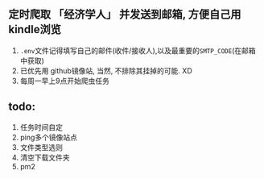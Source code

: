 ## 定时爬取 「经济学人」 并发送到邮箱, 方便自己用kindle浏览

1. `.env`文件记得填写自己的邮件(收件/接收人),以及最重要的`SMTP_CODE`(在邮箱中获取)
2. 已优先用 github镜像站, 当然, 不排除其挂掉的可能. XD
3. 每周一早上9点开始爬虫任务


## todo:
1. 任务时间自定
2. ping多个镜像站点
3. 文件类型选则
4. 清空下载文件夹
5. pm2